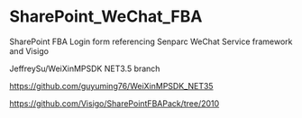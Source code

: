 # SharePoint_WeChat_FBA
SharePoint FBA Login form referencing Senparc WeChat Service framework and Visigo



JeffreySu/WeiXinMPSDK  NET3.5 branch


https://github.com/guyuming76/WeiXinMPSDK_NET35

https://github.com/Visigo/SharePointFBAPack/tree/2010
